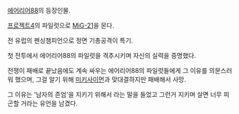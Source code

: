 [에어리어88](%EC%97%90%EC%96%B4%EB%A6%AC%EC%96%B488.md)의 등장인물.

[프로젝트4](%ED%94%84%EB%A1%9C%EC%A0%9D%ED%8A%B84.md)의 파일럿으로
[MiG-21](MiG-21.md)을 몬다.

전 유럽의 펜싱챔피언으로 정면 기총공격이 특기.  

첫 전투에서 에어리어88의 파일럿을 격추시키며 자신의 실력을 증명했다.  

전쟁이 패배로 끝났음에도 계속 싸우는 에어리어88의 파일럿들에게 그 이유를 의문스러워 했으며, 그걸 알기 위해 [미키사이먼](%EB%AF%B8%ED%82%A4%20%EC%82%AC%EC%9D%B4%EB%A8%BC.md)과 맞대결하지만 패배해서 사망.

그 이유는 '남자의 존엄'을 지키기 위해서 라는 말을 들었고 그런거 지키며 살면 너무 피곤할 거라는 유언을 남겼다.  

